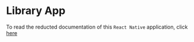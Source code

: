 # Library App

To read the reducted documentation of this `React Native` application, click [here]()
